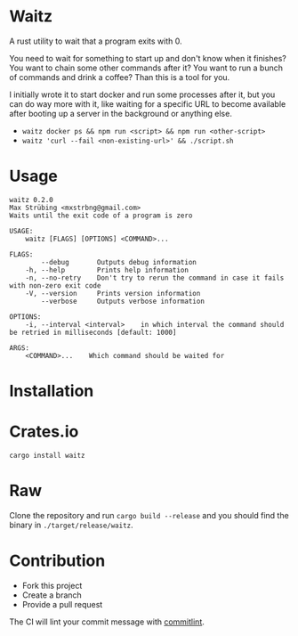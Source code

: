 # Waitz

A rust utility to wait that a program exits with 0.

You need to wait for something to start up and don't know when it finishes?
You want to chain some other commands after it? You want to run a bunch of commands and drink a coffee?
Than this is a tool for you.

I initially wrote it to start docker and run some processes after it, but you can do way more with it,
like waiting for a specific URL to become available after booting up a server in the background or anything else.

- `waitz docker ps && npm run <script> && npm run <other-script>`
- `waitz 'curl --fail <non-existing-url>' && ./script.sh`

# Usage

```
waitz 0.2.0
Max Strübing <mxstrbng@gmail.com>
Waits until the exit code of a program is zero

USAGE:
    waitz [FLAGS] [OPTIONS] <COMMAND>...

FLAGS:
        --debug       Outputs debug information
    -h, --help        Prints help information
    -n, --no-retry    Don't try to rerun the command in case it fails with non-zero exit code
    -V, --version     Prints version information
        --verbose     Outputs verbose information

OPTIONS:
    -i, --interval <interval>    in which interval the command should be retried in milliseconds [default: 1000]

ARGS:
    <COMMAND>...    Which command should be waited for
```

# Installation

# Crates.io

`cargo install waitz`

# Raw

Clone the repository and run `cargo build --release` and you should find the binary in `./target/release/waitz`.

# Contribution

- Fork this project
- Create a branch
- Provide a pull request

The CI will lint your commit message with [commitlint](https://commitlint.js.org/#/).
